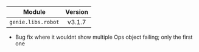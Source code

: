 | Module                  | Version       |
| ------------------------|:-------------:|
| ``genie.libs.robot``    |     v3.1.7    |

* Bug fix where it wouldnt show multiple Ops object failing; only the first one
